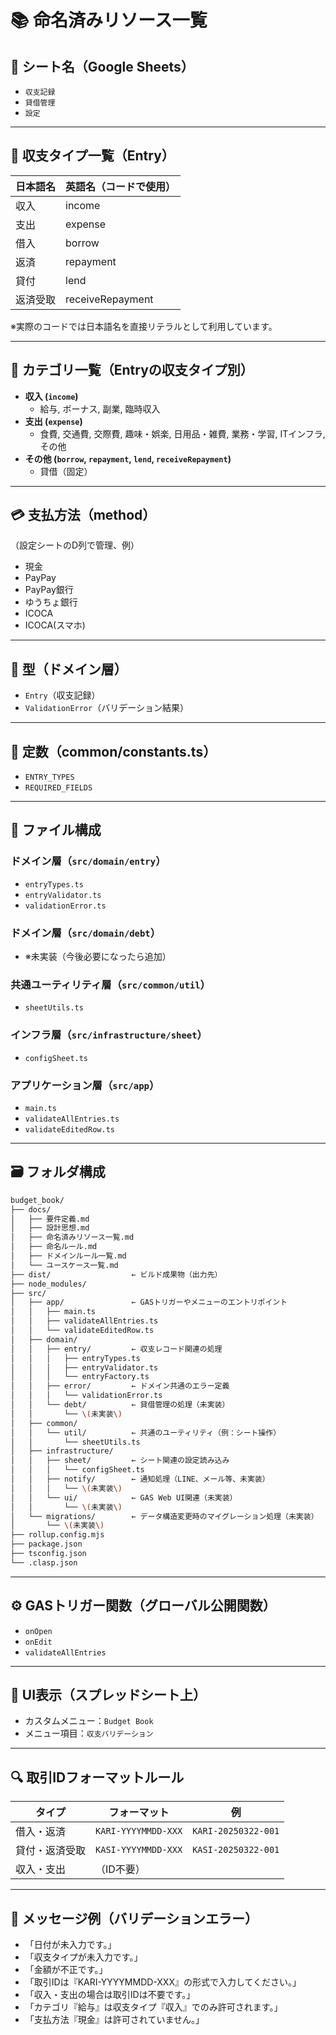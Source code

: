 # 📚 命名済みリソース一覧

## 📂 シート名（Google Sheets）

- `収支記録`
- `貸借管理`
- `設定`

---

## 📗 収支タイプ一覧（Entry）

| 日本語名 | 英語名（コードで使用） |
| --- | --- |
| 収入 | income |
| 支出 | expense |
| 借入 | borrow |
| 返済 | repayment |
| 貸付 | lend |
| 返済受取 | receiveRepayment |

※実際のコードでは日本語名を直接リテラルとして利用しています。

---

## 📘 カテゴリ一覧（Entryの収支タイプ別）

- **収入 (`income`)**
  - 給与, ボーナス, 副業, 臨時収入
- **支出 (`expense`)**
  - 食費, 交通費, 交際費, 趣味・娯楽, 日用品・雑費, 業務・学習, ITインフラ, その他
- **その他 (`borrow`, `repayment`, `lend`, `receiveRepayment`)**
  - 貸借（固定）

---

## 💳 支払方法（method）

（設定シートのD列で管理、例）

- 現金
- PayPay
- PayPay銀行
- ゆうちょ銀行
- ICOCA
- ICOCA(スマホ)

---

## 📌 型（ドメイン層）

- `Entry`（収支記録）
- `ValidationError`（バリデーション結果）

---

## 🔧 定数（common/constants.ts）

- `ENTRY_TYPES`
- `REQUIRED_FIELDS`

---

## 📄 ファイル構成

### ドメイン層（`src/domain/entry`）

- `entryTypes.ts`
- `entryValidator.ts`
- `validationError.ts`

### ドメイン層（`src/domain/debt`）

- ※未実装（今後必要になったら追加）

### 共通ユーティリティ層（`src/common/util`）

- `sheetUtils.ts`

### インフラ層（`src/infrastructure/sheet`）

- `configSheet.ts`

### アプリケーション層（`src/app`）

- `main.ts`
- `validateAllEntries.ts`
- `validateEditedRow.ts`

---

## 🗃️ フォルダ構成

```bash
budget_book/
├── docs/
│   ├── 要件定義.md
│   ├── 設計思想.md
│   ├── 命名済みリソース一覧.md
│   ├── 命名ルール.md
│   ├── ドメインルール一覧.md
│   └── ユースケース一覧.md
├── dist/                  ← ビルド成果物（出力先）
├── node_modules/
├── src/
│   ├── app/               ← GASトリガーやメニューのエントリポイント
│   │   ├── main.ts
│   │   ├── validateAllEntries.ts
│   │   └── validateEditedRow.ts
│   ├── domain/
│   │   ├── entry/         ← 収支レコード関連の処理
│   │   │   ├── entryTypes.ts
│   │   │   ├── entryValidator.ts
│   │   │   └── entryFactory.ts
│   │   ├── error/         ← ドメイン共通のエラー定義
│   │   │   └── validationError.ts
│   │   └── debt/          ← 貸借管理の処理（未実装）
│   │       └── \(未実装\)
│   ├── common/
│   │   └── util/          ← 共通のユーティリティ（例：シート操作）
│   │       └── sheetUtils.ts
│   ├── infrastructure/
│   │   ├── sheet/         ← シート関連の設定読み込み
│   │   │   └── configSheet.ts
│   │   ├── notify/        ← 通知処理（LINE、メール等、未実装）
│   │   │   └── \(未実装\)
│   │   └── ui/            ← GAS Web UI関連（未実装）
│   │       └── \(未実装\)
│   └── migrations/        ← データ構造変更時のマイグレーション処理（未実装）
│       └── \(未実装\)
├── rollup.config.mjs
├── package.json
├── tsconfig.json
└── .clasp.json
```

---

## ⚙️ GASトリガー関数（グローバル公開関数）

- `onOpen`
- `onEdit`
- `validateAllEntries`

---

## 🔖 UI表示（スプレッドシート上）

- カスタムメニュー：`Budget Book`
- メニュー項目：`収支バリデーション`

---

## 🔍 取引IDフォーマットルール

| タイプ | フォーマット | 例 |
| --- | --- | --- |
| 借入・返済 | `KARI-YYYYMMDD-XXX` | `KARI-20250322-001` |
| 貸付・返済受取 | `KASI-YYYYMMDD-XXX` | `KASI-20250322-001` |
| 収入・支出 | （ID不要） |  |

---

## 📝 メッセージ例（バリデーションエラー）

- 「日付が未入力です。」
- 「収支タイプが未入力です。」
- 「金額が不正です。」
- 「取引IDは『KARI-YYYYMMDD-XXX』の形式で入力してください。」
- 「収入・支出の場合は取引IDは不要です。」
- 「カテゴリ『給与』は収支タイプ『収入』でのみ許可されます。」
- 「支払方法『現金』は許可されていません。」
